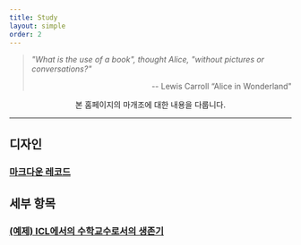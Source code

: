 ```yaml
---
title: Study
layout: simple
order: 2
---
```

>*"What is the use of a book", thought Alice, "without pictures or conversations?"*
>
><p align="right">-- Lewis Carroll “Alice in Wonderland"</p>


<CENTER><div class='customLetter'>본 홈페이지의 마개조에 대한 내용을 다룹니다.</div></CENTER>

---
## 디자인

### [마크다운 레코드](/study/Markdown_record)


## 세부 항목
### [(예제) ICL에서의 수학교수로서의 생존기](/study/Imperial_mathematics/Imperial_mathematics)

  


